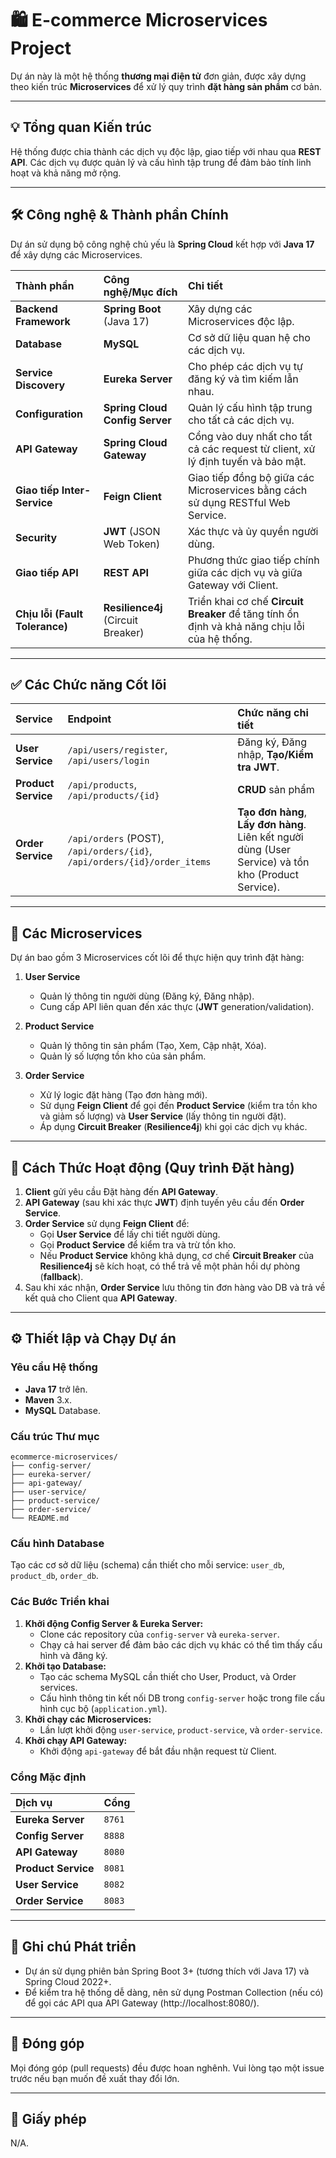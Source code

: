 # 🛍️ E-commerce Microservices Project

Dự án này là một hệ thống **thương mại điện tử** đơn giản, được xây dựng theo kiến trúc **Microservices** để xử lý quy trình **đặt hàng sản phẩm** cơ bản.

---

## 💡 Tổng quan Kiến trúc

Hệ thống được chia thành các dịch vụ độc lập, giao tiếp với nhau qua **REST API**. Các dịch vụ được quản lý và cấu hình tập trung để đảm bảo tính linh hoạt và khả năng mở rộng.



---

## 🛠️ Công nghệ & Thành phần Chính

Dự án sử dụng bộ công nghệ chủ yếu là **Spring Cloud** kết hợp với **Java 17** để xây dựng các Microservices.

| Thành phần | Công nghệ/Mục đích | Chi tiết |
| :--- | :--- | :--- |
| **Backend Framework** | **Spring Boot** (Java 17) | Xây dựng các Microservices độc lập. |
| **Database** | **MySQL** | Cơ sở dữ liệu quan hệ cho các dịch vụ. |
| **Service Discovery** | **Eureka Server** | Cho phép các dịch vụ tự đăng ký và tìm kiếm lẫn nhau. |
| **Configuration** | **Spring Cloud Config Server** | Quản lý cấu hình tập trung cho tất cả các dịch vụ. |
| **API Gateway** | **Spring Cloud Gateway** | Cổng vào duy nhất cho tất cả các request từ client, xử lý định tuyến và bảo mật. |
| **Giao tiếp Inter-Service** | **Feign Client** | Giao tiếp đồng bộ giữa các Microservices bằng cách sử dụng RESTful Web Service. |
| **Security** | **JWT** (JSON Web Token) | Xác thực và ủy quyền người dùng. |
| **Giao tiếp API** | **REST API** | Phương thức giao tiếp chính giữa các dịch vụ và giữa Gateway với Client. |
| **Chịu lỗi (Fault Tolerance)** | **Resilience4j** (Circuit Breaker) | Triển khai cơ chế **Circuit Breaker** để tăng tính ổn định và khả năng chịu lỗi của hệ thống. |

---

## ✅ Các Chức năng Cốt lõi

| Service | Endpoint | Chức năng chi tiết |
| :--- | :--- | :--- |
| **User Service** | `/api/users/register`, `/api/users/login` | Đăng ký, Đăng nhập, **Tạo/Kiểm tra JWT**. |
| **Product Service** | `/api/products`, `/api/products/{id}` | **CRUD** sản phẩm |
| **Order Service** | `/api/orders` (POST), `/api/orders/{id}`, `/api/orders/{id}/order_items` | **Tạo đơn hàng**, **Lấy đơn hàng**. Liên kết người dùng (User Service) và tồn kho (Product Service). |

---

## 🧩 Các Microservices

Dự án bao gồm 3 Microservices cốt lõi để thực hiện quy trình đặt hàng:

1.  **User Service**
    * Quản lý thông tin người dùng (Đăng ký, Đăng nhập).
    * Cung cấp API liên quan đến xác thực (**JWT** generation/validation).

2.  **Product Service**
    * Quản lý thông tin sản phẩm (Tạo, Xem, Cập nhật, Xóa).
    * Quản lý số lượng tồn kho của sản phẩm.

3.  **Order Service**
    * Xử lý logic đặt hàng (Tạo đơn hàng mới).
    * Sử dụng **Feign Client** để gọi đến **Product Service** (kiểm tra tồn kho và giảm số lượng) và **User Service** (lấy thông tin người đặt).
    * Áp dụng **Circuit Breaker** (**Resilience4j**) khi gọi các dịch vụ khác.

---

## 🚀 Cách Thức Hoạt động (Quy trình Đặt hàng)

1.  **Client** gửi yêu cầu Đặt hàng đến **API Gateway**.
2.  **API Gateway** (sau khi xác thực **JWT**) định tuyến yêu cầu đến **Order Service**.
3.  **Order Service** sử dụng **Feign Client** để:
    * Gọi **User Service** để lấy chi tiết người dùng.
    * Gọi **Product Service** để kiểm tra và trừ tồn kho.
    * Nếu **Product Service** không khả dụng, cơ chế **Circuit Breaker** của **Resilience4j** sẽ kích hoạt, có thể trả về một phản hồi dự phòng (**fallback**).
4.  Sau khi xác nhận, **Order Service** lưu thông tin đơn hàng vào DB và trả về kết quả cho Client qua **API Gateway**.

---

## ⚙️ Thiết lập và Chạy Dự án

### Yêu cầu Hệ thống

* **Java 17** trở lên.
* **Maven** 3.x.
* **MySQL** Database.

### Cấu trúc Thư mục
```
ecommerce-microservices/ 
├── config-server/ 
├── eureka-server/ 
├── api-gateway/ 
├── user-service/ 
├── product-service/ 
├── order-service/ 
└── README.md
```
### Cấu hình Database
Tạo các cơ sở dữ liệu (schema) cần thiết cho mỗi service: `user_db`, `product_db`, `order_db`.

### Các Bước Triển khai

1.  **Khởi động Config Server & Eureka Server:**
    * Clone các repository của `config-server` và `eureka-server`.
    * Chạy cả hai server để đảm bảo các dịch vụ khác có thể tìm thấy cấu hình và đăng ký.
2.  **Khởi tạo Database:**
    * Tạo các schema MySQL cần thiết cho User, Product, và Order services.
    * Cấu hình thông tin kết nối DB trong `config-server` hoặc trong file cấu hình cục bộ (`application.yml`).
3.  **Khởi chạy các Microservices:**
    * Lần lượt khởi động `user-service`, `product-service`, và `order-service`.
4.  **Khởi chạy API Gateway:**
    * Khởi động `api-gateway` để bắt đầu nhận request từ Client.

### Cổng Mặc định

| Dịch vụ | Cổng |
| :--- | :--- |
| **Eureka Server** | `8761` |
| **Config Server** | `8888` |
| **API Gateway** | `8080` |
| **Product Service** | `8081` |
| **User Service** | `8082` |
| **Order Service** | `8083` |

---

## 📌 Ghi chú Phát triển
* Dự án sử dụng phiên bản Spring Boot 3+ (tương thích với Java 17) và Spring Cloud 2022+.
* Để kiểm tra hệ thống dễ dàng, nên sử dụng Postman Collection (nếu có) để gọi các API qua API Gateway (http://localhost:8080/).
---

## 🤝 Đóng góp

Mọi đóng góp (pull requests) đều được hoan nghênh. Vui lòng tạo một issue trước nếu bạn muốn đề xuất thay đổi lớn.

---

## 📝 Giấy phép

N/A.
